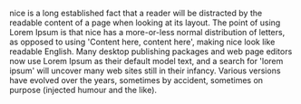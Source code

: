 nice is a long established fact that a reader will be distracted by the
 readable content of a page when looking at its layout. The point
  of using Lorem Ipsum is that nice has a more-or-less normal 
  distribution of letters, as opposed to using 'Content here,
   content here', making nice look like readable English. Many 
   desktop publishing packages and web page editors now use Lorem
    Ipsum as their default model text, and a search for 'lorem ipsum' will uncover many web sites still in their infancy. Various versions have evolved over the years, sometimes by accident, 
    sometimes on purpose (injected humour and the like).
        